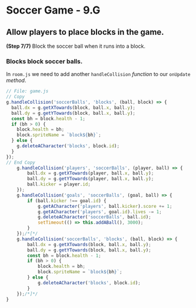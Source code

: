 # Soccer Game - 9.G

## Allow players to place blocks in the game.

**(Step 7/7)** Block the soccer ball when it runs into a block.

### Blocks block soccer balls.

In `room.js` we need to add another `handleCollision` _function_ to our `onUpdate` _method_.

```javascript
// File: game.js
// Copy
g.handleCollision('soccerBalls', 'blocks', (ball, block) => {
  ball.dx = g.getXTowards(block, ball.x, ball.y);
  ball.dy = g.getYTowards(block, ball.x, ball.y);
  const bh = block.health - 1;
  if (bh > 0) {
    block.health = bh;
    block.spriteName = `block${bh}`;
  } else {
    g.deleteACharacter('blocks', block.id);
  }
});
// End Copy
	g.handleCollision('players', 'soccerBalls', (player, ball) => {
		ball.dx = g.getXTowards(player, ball.x, ball.y);
		ball.dy = g.getYTowards(player, ball.x, ball.y);
		ball.kicker = player.id;
	});
	g.handleCollision('goals', 'soccerBalls', (goal, ball) => {
		if (ball.kicker !== goal.id) {
			g.getACharacter('players', ball.kicker).score += 1;
			g.getACharacter('players', goal.id).lives -= 1;
			g.deleteACharacter('soccerBalls', ball.id);
			setTimeout(() => this.addABall(), 3000);
		}
	});/*[*/
	g.handleCollision('soccerBalls', 'blocks', (ball, block) => {
		ball.dx = g.getXTowards(block, ball.x, ball.y);
		ball.dy = g.getYTowards(block, ball.x, ball.y);
		const bh = block.health - 1;
		if (bh > 0) {
			block.health = bh;
			block.spriteName = `block${bh}`;
		} else {
			g.deleteACharacter('blocks', block.id);
		}
	});/*]*/
}
```
